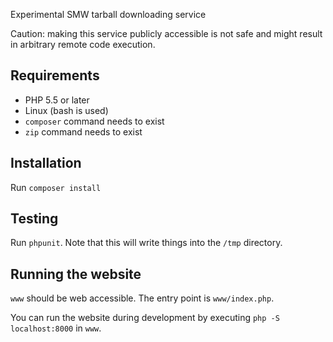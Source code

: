 Experimental SMW tarball downloading service

Caution: making this service publicly accessible is not safe and might result in
arbitrary remote code execution.

## Requirements

* PHP 5.5 or later
* Linux (bash is used)
* `composer` command needs to exist
* `zip` command needs to exist

## Installation

Run `composer install`

## Testing

Run `phpunit`. Note that this will write things into the `/tmp` directory.

## Running the website

`www` should be web accessible. The entry point is `www/index.php`.

You can run the website during development by executing `php -S localhost:8000` in `www`.